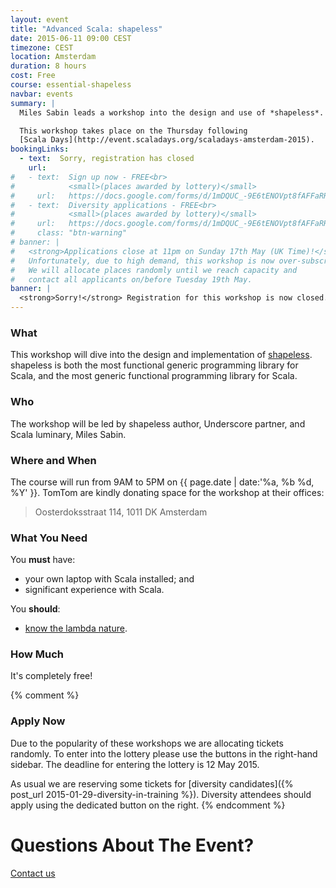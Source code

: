 ```yaml
---
layout: event
title: "Advanced Scala: shapeless"
date: 2015-06-11 09:00 CEST
timezone: CEST
location: Amsterdam
duration: 8 hours
cost: Free
course: essential-shapeless
navbar: events
summary: |
  Miles Sabin leads a workshop into the design and use of *shapeless*.

  This workshop takes place on the Thursday following
  [Scala Days](http://event.scaladays.org/scaladays-amsterdam-2015).
bookingLinks:
  - text:  Sorry, registration has closed
    url:
#   - text:  Sign up now - FREE<br>
#            <small>(places awarded by lottery)</small>
#     url:   https://docs.google.com/forms/d/1mDQUC_-9E6tENOVpt8fAFFaRRh-y_K9Gm-JL0_St4oY/viewform
#   - text:  Diversity applications - FREE<br>
#            <small>(places awarded by lottery)</small>
#     url:   https://docs.google.com/forms/d/1mDQUC_-9E6tENOVpt8fAFFaRRh-y_K9Gm-JL0_St4oY/viewform
#     class: "btn-warning"
# banner: |
#   <strong>Applications close at 11pm on Sunday 17th May (UK Time)!</strong><br>
#   Unfortunately, due to high demand, this workshop is now over-subscribed.
#   We will allocate places randomly until we reach capacity and
#   contact all applicants on/before Tuesday 19th May.
banner: |
  <strong>Sorry!</strong> Registration for this workshop is now closed.
---
```


### What

This workshop will dive into the design and implementation of
[shapeless](https://github.com/milessabin/shapeless).
shapeless is both the most functional generic programming library for Scala,
and the most generic functional programming library for Scala.

### Who

The workshop will be led by shapeless author, Underscore partner, and Scala luminary, Miles Sabin.

### Where and When

The course will run from 9AM to 5PM on {{ page.date | date:'%a, %b %d, %Y' }}.
TomTom are kindly donating space for the workshop at their offices:

> Oosterdoksstraat 114, 1011 DK Amsterdam

### What You Need

You **must** have:

- your own laptop with Scala installed; and
- significant experience with Scala.

You **should**:

- [know the lambda nature](http://www.csd.uwo.ca/~magi/personal/humour/Computer_Folklore/The%20Lambda%20Nature%20Koan.html).

### How Much

It's completely free!

{% comment %}
### Apply Now

Due to the popularity of these workshops we are allocating tickets randomly.
To enter into the lottery please use the buttons in the right-hand sidebar.
The deadline for entering the lottery is 12 May 2015.

As usual we are reserving some tickets for
[diversity candidates]({% post_url 2015-01-29-diversity-in-training %}).
Diversity attendees should apply using the dedicated button on the right.
{% endcomment %}

# Questions About The Event?

[Contact us <span class="icon-uio-echelon-right"></span>](/contact)
